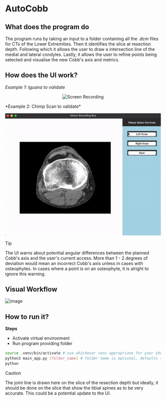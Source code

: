 # AutoCobb

## What does the program do
The program runs by taking an input to a folder containing all the .dcm files for CTs of the Lower Extremities. Then it identifies the slice at resection depth. Following which it allows the user to draw a intersection line of the medial and lateral condyles. Lastly, it allows the user to refine points being selected and visualise the new Cobb's axis and metrics.

## How does the UI work?

*Example 1: Iguana to validate* 

<p align="center">
  <img src="https://github.com/kalamity0513/A-Study-of-the-Cobb-s-Axis/assets/115133535/b8133f47-fea4-4a77-ac7b-2326ecc623b9" alt="Screen Recording">
</p>
*Example 2: Chimp Scan to validate* 
<p align="center">
  <img src= "https://github.com/kalamity0513/A-Study-of-the-Cobb-s-Axis/blob/main/ScreenRecording2024-07-05at5.06.17PM-ezgif.com-video-to-gif-converter.gif", alt= "Screen Recording">
</p>

> [!TIP]
> The UI warns about potential angular differences between the planned Cobb's axis and the user's current access. More than 1 - 2 degrees of deviation would mean an incorrect Cobb's axis unless in cases with osteophytes. In cases where a point is on an osteophyte, it is alright to ignore this warning.

## Visual Workflow
![image](https://github.com/kalamity0513/A-Study-of-the-Cobb-s-Axis/assets/115133535/dc94fa76-51d9-4201-8468-d3871a0bbccf)

## How to run it?
**Steps**
- Activate virtual environment
- Run program providing folder

```bash
source .venv/bin/activate # use whichever venv appropriate for your shell
python3 main_app.py [folder_name] # folder name is optional, defaults to Falcon
python
```

> [!CAUTION]
> The joint line is drawn here on the slice of the resection depth but ideally, it should be done on the slice that show the tibial spines as to be very accurate. This could be a potential update to the UI.
